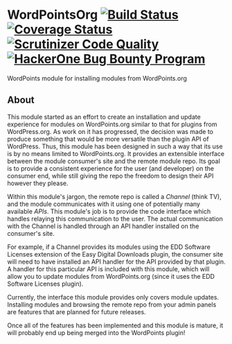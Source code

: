 WordPointsOrg [![Build Status](https://travis-ci.org/WordPoints/wordpointsorg.svg?branch=develop)](https://travis-ci.org/WordPoints/wordpointsorg) [![Coverage Status](https://coveralls.io/repos/WordPoints/wordpointsorg/badge.svg?branch=develop)](https://coveralls.io/r/WordPoints/wordpointsorg?branch=develop) [![Scrutinizer Code Quality](https://scrutinizer-ci.com/g/WordPoints/wordpointsorg/badges/quality-score.png?b=develop)](https://scrutinizer-ci.com/g/WordPoints/wordpointsorg/?branch=develop) [![HackerOne Bug Bounty Program](https://img.shields.io/badge/security-HackerOne-blue.svg)](https://hackerone.com/wordpoints)
=============

WordPoints module for installing modules from WordPoints.org

## About

This module started as an effort to create an installation and update experience for modules on WordPoints.org similar to that for plugins from WordPress.org. As work on it has progressed, the decision was made to produce something that would be more versatile than the plugin API of WordPress. Thus, this module has been designed in such a way that its use is by no means limited to WordPoints.org. It provides an extensible interface between the module consumer's site and the remote module repo. Its goal is to provide a consistent experience for the user (and developer) on the consumer end, while still giving the repo the freedom to design their API however they please.

Within this module's jargon, the remote repo is called a _Channel_ (think TV), and the module communicates with it using one of potentially many available _APIs_. This module's job is to provide the code interface which handles relaying this communication to the user. The actual communication with the Channel is handled through an API handler installed on the consumer's site.

For example, if a Channel provides its modules using the EDD Software Licenses extension of the Easy Digital Downloads plugin, the consumer site will need to have installed an API handler for the API provided by that plugin. A handler for this particular API is included with this module, which will allow you to update modules from WordPoints.org (since it uses the EDD Software Licenses plugin).

Currently, the interface this module provides only covers module updates. Installing modules and browsing the remote repo from your admin panels are features that are planned for future releases.

Once all of the features has been implemented and this module is mature, it will probably end up being merged into the WordPoints plugin!

